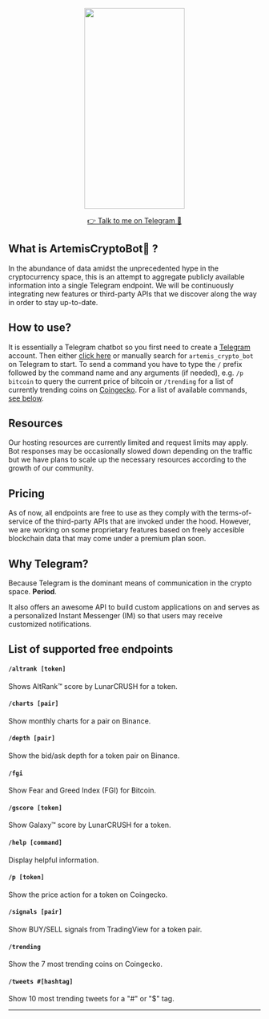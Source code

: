 <p align="center">
  <img src="artemis-demo.gif" width="200" height="400" />
</p>
 
<p align="center">
  <a href="http://t.me/artemis_crypto_bot"> 👉 Talk to me on Telegram 💬</a> 
</p>

## What is ArtemisCryptoBot🤖 ?

In the abundance of data amidst the unprecedented hype in the cryptocurrency space, this is an attempt to aggregate publicly available information into a single Telegram endpoint. We will be continuously integrating new features or third-party APIs that we discover along the way in order to stay up-to-date.

## How to use?

It is essentially a Telegram chatbot so you first need to create a [Telegram](https://telegram.org/) account. Then either [click here](https://t.me/artemis_crypto_bot) or manually search for `artemis_crypto_bot` on Telegram to start. To send a command you have to type the `/` prefix followed by the command name and any arguments (if needed), e.g. `/p bitcoin` to query the current price of bitcoin or `/trending` for a list of currently trending coins on [Coingecko](https://www.coingecko.com/). For a list of available commands, [see below](#list-of-supported-free-endpoints).

## Resources

Our hosting resources are currently limited and request limits may apply. Bot responses may be occasionally slowed down depending on the traffic but we have plans to scale up the necessary resources according to the growth of our community.

## Pricing

As of now, all endpoints are free to use as they comply with the terms-of-service of the third-party APIs that are invoked under the hood. However, we are working on some proprietary features based on freely accesible blockchain data that may come under a premium plan soon.

## Why Telegram?

Because Telegram is the dominant means of communication in the crypto space. **Period**.

It also offers an awesome API to build custom applications on and serves as a personalized Instant Messenger (IM) so that users may receive customized notifications.

## List of supported free endpoints

#### `/altrank [token]`

Shows AltRank™ score by LunarCRUSH for a token.

#### `/charts [pair]`

Show monthly charts for a pair on Binance.

#### `/depth [pair]`

Show the bid/ask depth for a token pair on Binance.

#### `/fgi`

Show Fear and Greed Index (FGI) for Bitcoin.

#### `/gscore [token]`

Show Galaxy™ score by LunarCRUSH for a token.


#### `/help [command]`

Display helpful information.

#### `/p [token]`

Show the price action for a token on Coingecko.

#### `/signals [pair]`

Show BUY/SELL signals from TradingView for a token pair.

#### `/trending`

Show the 7 most trending coins on Coingecko.

#### `/tweets #[hashtag]`

Show 10 most trending tweets for a "#" or "$" tag.

____



